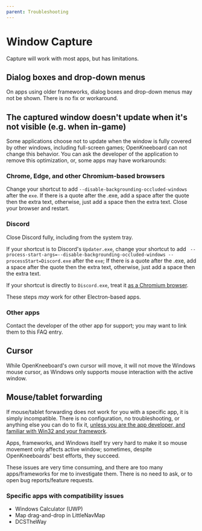 ```yaml
---
parent: Troubleshooting
---
```


# Window Capture

Capture will work with most apps, but has limitations.

## Dialog boxes and drop-down menus

On apps using older frameworks, dialog boxes and drop-down menus may not be shown. There is no fix or workaround.

## The captured window doesn't update when it's not visible (e.g. when in-game)

Some applications choose not to update when the window is fully covered by other windows, including full-screen games; OpenKneeboard can not change this behavior. You can ask the developer of the application to remove this optimization, or, some apps may have workarounds:

### Chrome, Edge, and other Chromium-based browsers

Change your shortcut to add `--disable-backgrounding-occluded-windows` after the `exe`. If there is a quote after the .exe, add a space after the quote then the extra text, otherwise, just add a space then the extra text. Close your browser and restart.

### Discord

Close Discord fully, including from the system tray.

If your shortcut is to Discord's `Updater.exe`, change your shortcut to add ` --process-start-args=--disable-backgrounding-occluded-windows --processStart=Discord.exe` after the `exe`; If there is a quote after the .exe, add a space after the quote then the extra text, otherwise, just add a space then the extra text.

If your shortcut is directly to `Discord.exe`, treat it [as a Chromium browser](#chrome-edge-and-other-chromium-based-browsers).

These steps *may* work for other Electron-based apps.

### Other apps

Contact the developer of the other app for support; you may want to link them to this FAQ entry.

## Cursor

While OpenKneeboard's own cursor will move, it will not move the Windows mouse cursor, as Windows only supports mouse interaction with the active window.

## Mouse/tablet forwarding

If mouse/tablet forwarding does not work for you with a specific app, it is simply incompatible. There is no configuration, no troubleshooting, or anything else you can do to fix it, [unless you are the app developer, and familiar with Win32 and your framework](../faq/third-party-developers.md#why-doesnt-the-mouse-emulation-work-correctly-in-my-app-when-using-window-capture-tabs).

Apps, frameworks, and Windows itself try very hard to make it so mouse movement only affects active window; sometimes, despite OpenKneeboards' best efforts, they succeed.

These issues are very time consuming, and there are too many apps/frameworks for me to investigate them. There is no need to ask, or to open bug reports/feature requests.

### Specific apps with compatibility issues

- Windows Calculator (UWP)
- Map drag-and-drop in LittleNavMap
- DCSTheWay